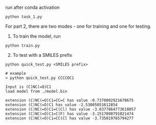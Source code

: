 run after conda activation

```
python task_1.py
```

For part 2, there are two modes - one for training and one for testing. 

1. To train the model, run
```
python train.py
```

2. To test with a SMILES prefix 
```
python quick_test.py <SMILES prefix>

# example
> python quick_test.py CCCCOC1

Input is (C)NC(=O)C1
load model from ./model.bin

extension (C)NC(=O)C1=CC=C has value -0.7370002921670675
extension (C)NC(=O)C1 has value -2.53005051612854
extension (C)NC(=O)C1=C(Cl) has value -3.0377864773618057
extension (C)NC(=O)C1=C(F) has value -3.1517090791021474
extension (C)NC(=O)C1=CC(Cl has value -3.735019765794277
```